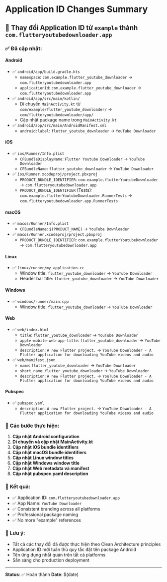 # Application ID Changes Summary

## 🎯 **Thay đổi Application ID từ `example` thành `com.flutteryoutubedownloader.app`**

### ✅ **Đã cập nhật:**

#### **Android**

- ✅ `android/app/build.gradle.kts`
  - `namespace`: `com.example.flutter_youtube_downloader` → `com.flutteryoutubedownloader.app`
  - `applicationId`: `com.example.flutter_youtube_downloader` → `com.flutteryoutubedownloader.app`
- ✅ `android/app/src/main/kotlin/`
  - Di chuyển `MainActivity.kt` từ `com/example/flutter_youtube_downloader/` → `com/flutteryoutubedownloader/app/`
  - Cập nhật package name trong `MainActivity.kt`
- ✅ `android/app/src/main/AndroidManifest.xml`
  - `android:label`: `flutter_youtube_downloader` → `YouTube Downloader`

#### **iOS**

- ✅ `ios/Runner/Info.plist`
  - `CFBundleDisplayName`: `Flutter Youtube Downloader` → `YouTube Downloader`
  - `CFBundleName`: `flutter_youtube_downloader` → `YouTube Downloader`
- ✅ `ios/Runner.xcodeproj/project.pbxproj`
  - `PRODUCT_BUNDLE_IDENTIFIER`: `com.example.flutterYoutubeDownloader` → `com.flutteryoutubedownloader.app`
  - `PRODUCT_BUNDLE_IDENTIFIER` (Tests): `com.example.flutterYoutubeDownloader.RunnerTests` → `com.flutteryoutubedownloader.app.RunnerTests`

#### **macOS**

- ✅ `macos/Runner/Info.plist`
  - `CFBundleName`: `$(PRODUCT_NAME)` → `YouTube Downloader`
- ✅ `macos/Runner.xcodeproj/project.pbxproj`
  - `PRODUCT_BUNDLE_IDENTIFIER`: `com.example.flutterYoutubeDownloader` → `com.flutteryoutubedownloader.app`

#### **Linux**

- ✅ `linux/runner/my_application.cc`
  - Window title: `flutter_youtube_downloader` → `YouTube Downloader`
  - Header bar title: `flutter_youtube_downloader` → `YouTube Downloader`

#### **Windows**

- ✅ `windows/runner/main.cpp`
  - Window title: `flutter_youtube_downloader` → `YouTube Downloader`

#### **Web**

- ✅ `web/index.html`
  - `title`: `flutter_youtube_downloader` → `YouTube Downloader`
  - `apple-mobile-web-app-title`: `flutter_youtube_downloader` → `YouTube Downloader`
  - `description`: `A new Flutter project.` → `YouTube Downloader - A Flutter application for downloading YouTube videos and audio`
- ✅ `web/manifest.json`
  - `name`: `flutter_youtube_downloader` → `YouTube Downloader`
  - `short_name`: `flutter_youtube_downloader` → `YouTube Downloader`
  - `description`: `A new Flutter project.` → `YouTube Downloader - A Flutter application for downloading YouTube videos and audio`

#### **Pubspec**

- ✅ `pubspec.yaml`
  - `description`: `A new Flutter project.` → `YouTube Downloader - A Flutter application for downloading YouTube videos and audio`

### 🔧 **Các bước thực hiện:**

1. **Cập nhật Android configuration**
2. **Di chuyển và cập nhật MainActivity.kt**
3. **Cập nhật iOS bundle identifiers**
4. **Cập nhật macOS bundle identifiers**
5. **Cập nhật Linux window titles**
6. **Cập nhật Windows window title**
7. **Cập nhật Web metadata và manifest**
8. **Cập nhật pubspec.yaml description**

### 📱 **Kết quả:**

- ✅ Application ID: `com.flutteryoutubedownloader.app`
- ✅ App Name: `YouTube Downloader`
- ✅ Consistent branding across all platforms
- ✅ Professional package naming
- ✅ No more "example" references

### 🚀 **Lưu ý:**

- Tất cả các thay đổi đã được thực hiện theo Clean Architecture principles
- Application ID mới tuân thủ quy tắc đặt tên package Android
- Tên ứng dụng nhất quán trên tất cả platforms
- Sẵn sàng cho production deployment

---

**Status**: ✅ Hoàn thành
**Date**: $(date)
